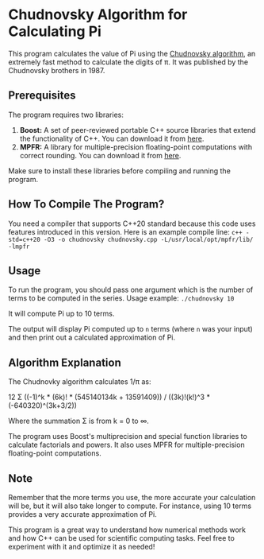 # Chudnovsky Algorithm for Calculating Pi

This program calculates the value of Pi using the [Chudnovsky algorithm](https://en.wikipedia.org/wiki/Chudnovsky_algorithm),
an extremely fast method to calculate the digits of π. It was published by the Chudnovsky brothers in 1987.

## Prerequisites

The program requires two libraries:

1. **Boost:** A set of peer-reviewed portable C++ source libraries that extend the functionality of C++. You can download it from [here](https://www.boost.org/users/download/). 
2. **MPFR:** A library for multiple-precision floating-point computations with correct rounding. You can download it from [here](http://www.mpfr.org/mpfr-current/#download).

Make sure to install these libraries before compiling and running the program.

## How To Compile The Program?
You need a compiler that supports C++20 standard because this code uses features introduced in this version.
Here is an example compile line: `c++ -std=c++20 -O3 -o chudnovsky chudnovsky.cpp -L/usr/local/opt/mpfr/lib/ -lmpfr`

## Usage
To run the program, you should pass one argument which is the number of terms to be computed in the series.
Usage example: `./chudnovsky 10` 

It will compute Pi up to 10 terms.

The output will display Pi computed up to `n` terms (where `n` was your input) and then print out a calculated approximation of Pi.

## Algorithm Explanation
The Chudnovky algorithm calculates 1/π as:

12 Σ ((-1)^k * (6k)! * (545140134k + 13591409)) / ((3k)!(k!)^3 * (-640320)^(3k+3/2))

Where the summation Σ is from k = 0 to ∞.

The program uses Boost's multiprecision and special function libraries to calculate factorials and powers. It also uses MPFR for multiple-precision floating-point computations.

## Note

Remember that the more terms you use, the more accurate your calculation will be, but it will also take longer to compute. For instance, using 10 terms provides a very accurate approximation of Pi.

This program is a great way to understand how numerical methods work and how C++ can be used for scientific computing tasks. Feel free to experiment with it and optimize it as needed!

